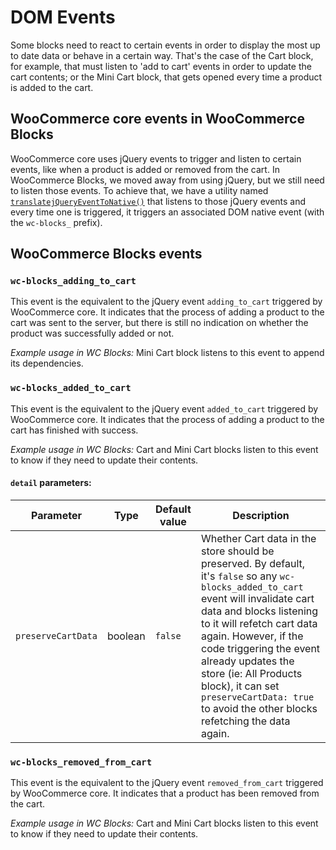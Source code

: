 # DOM Events

Some blocks need to react to certain events in order to display the most up to date data or behave in a certain way. That's the case of the Cart block, for example, that must listen to 'add to cart' events in order to update the cart contents; or the Mini Cart block, that gets opened every time a product is added to the cart.

## WooCommerce core events in WooCommerce Blocks

WooCommerce core uses jQuery events to trigger and listen to certain events, like when a product is added or removed from the cart. In WooCommerce Blocks, we moved away from using jQuery, but we still need to listen those events. To achieve that, we have a utility named [`translatejQueryEventToNative()`](https://github.com/woocommerce/woocommerce-gutenberg-products-block/blob/3f7c3e517d7bf13008a22d0c2eb89434a9c35ae7/assets/js/base/utils/legacy-events.ts#L79-L106) that listens to those jQuery events and every time one is triggered, it triggers an associated DOM native event (with the `wc-blocks_` prefix).

## WooCommerce Blocks events

### `wc-blocks_adding_to_cart`

This event is the equivalent to the jQuery event `adding_to_cart` triggered by WooCommerce core. It indicates that the process of adding a product to the cart was sent to the server, but there is still no indication on whether the product was successfully added or not.

_Example usage in WC Blocks:_ Mini Cart block listens to this event to append its dependencies.

### `wc-blocks_added_to_cart`

This event is the equivalent to the jQuery event `added_to_cart` triggered by WooCommerce core. It indicates that the process of adding a product to the cart has finished with success.

_Example usage in WC Blocks:_ Cart and Mini Cart blocks listen to this event to know if they need to update their contents.

#### `detail` parameters:

| Parameter          | Type    | Default value | Description                                                                                                                                                                                                                                                                                                                                                                                   |
|--------------------|---------|---------------|-----------------------------------------------------------------------------------------------------------------------------------------------------------------------------------------------------------------------------------------------------------------------------------------------------------------------------------------------------------------------------------------------|
| `preserveCartData` | boolean | `false`       | Whether Cart data in the store should be preserved. By default, it's `false` so any `wc-blocks_added_to_cart` event will invalidate cart data and blocks listening to it will refetch cart data again. However, if the code triggering the event already updates the store (ie: All Products block), it can set `preserveCartData: true` to avoid the other blocks refetching the data again. |

### `wc-blocks_removed_from_cart`

This event is the equivalent to the jQuery event `removed_from_cart` triggered by WooCommerce core. It indicates that a product has been removed from the cart.

_Example usage in WC Blocks:_ Cart and Mini Cart blocks listen to this event to know if they need to update their contents.

